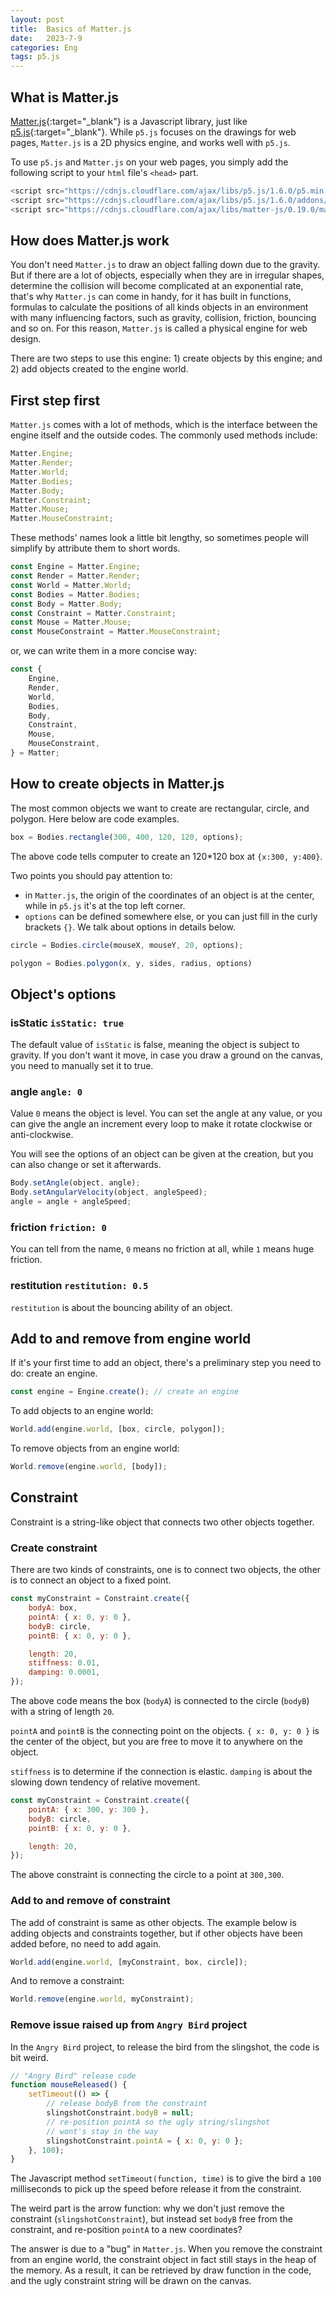 ```yaml
---
layout: post
title:  Basics of Matter.js
date:   2023-7-9
categories: Eng
tags: p5.js
---
```


## What is Matter.js

[Matter.js](https://brm.io/matter-js/){:target="_blank"} is a Javascript library, just like [p5.js](https://p5js.org/){:target="_blank"}. While `p5.js` focuses on the drawings for web pages, `Matter.js` is a 2D physics engine, and works well with `p5.js`.

To use `p5.js` and `Matter.js` on your web pages, you simply add the following script to your `html` file's `<head>` part.

```js
<script src="https://cdnjs.cloudflare.com/ajax/libs/p5.js/1.6.0/p5.min.js" integrity="sha512-3RlxD1bW34eFKPwj9gUXEWtdSMC59QqIqHnD8O/NoTwSJhgxRizdcFVQhUMFyTp5RwLTDL0Lbcqtl8b7bFAzog==" crossorigin="anonymous" referrerpolicy="no-referrer"></script>
<script src="https://cdnjs.cloudflare.com/ajax/libs/p5.js/1.6.0/addons/p5.sound.min.js" integrity="sha512-WzkwpdWEMAY/W8WvP9KS2/VI6zkgejR4/KTxTl4qHx0utqeyVE0JY+S1DlMuxDChC7x0oXtk/ESji6a0lP/Tdg==" crossorigin="anonymous" referrerpolicy="no-referrer"></script>
<script src="https://cdnjs.cloudflare.com/ajax/libs/matter-js/0.19.0/matter.min.js" integrity="sha512-0z8URjGET6GWnS1xcgiLBZBzoaS8BNlKayfZyQNKz4IRp+s7CKXx0yz7Eco2+TcwoeMBa5KMwmTX7Kus7Fa5Uw==" crossorigin="anonymous" referrerpolicy="no-referrer"></script>
```

## How does Matter.js work

You don't need `Matter.js` to draw an object falling down due to the gravity. But if there are a lot of objects, especially when they are in irregular shapes, determine the collision will become complicated at an exponential rate, that's why `Matter.js` can come in handy, for it has built in functions, formulas to calculate the positions of all kinds objects in an environment with many influencing factors, such as gravity, collision, friction, bouncing and so on. For this reason, `Matter.js` is called a physical engine for web design. 

There are two steps to use this engine: 1) create objects by this engine; and 2) add objects created to the engine world. 

## First step first

`Matter.js` comes with a lot of methods, which is the interface between the engine itself and the outside codes. The commonly used methods include:

```js
Matter.Engine;
Matter.Render;
Matter.World;
Matter.Bodies;
Matter.Body;
Matter.Constraint;
Matter.Mouse;
Matter.MouseConstraint;
```

These methods' names look a little bit lengthy, so sometimes people will simplify by attribute them to short words.

```js
const Engine = Matter.Engine;
const Render = Matter.Render;
const World = Matter.World;
const Bodies = Matter.Bodies;
const Body = Matter.Body;
const Constraint = Matter.Constraint;
const Mouse = Matter.Mouse;
const MouseConstraint = Matter.MouseConstraint;
```
or, we can write them in a more concise way:

```js
const {
	Engine,
	Render,
	World,
	Bodies,
	Body,
	Constraint,
	Mouse,
	MouseConstraint,
} = Matter;
```

## How to create objects in Matter.js

The most common objects we want to create are rectangular, circle, and polygon. Here below are code examples.

```js
box = Bodies.rectangle(300, 400, 120, 120, options);
```
The above code tells computer to create an 120*120 box at `{x:300, y:400}`. 

Two points you should pay attention to:

- in `Matter.js`, the origin of the coordinates of an object is at the center, while in `p5.js` it's at the top left corner.
- `options` can be defined somewhere else, or you can just fill in the curly brackets `{}`. We talk about options in details below.

```js
circle = Bodies.circle(mouseX, mouseY, 20, options);
```

```js
polygon = Bodies.polygon(x, y, sides, radius, options)
```

## Object's options

### isStatic `isStatic: true`

The default value of `isStatic` is false, meaning the object is subject to gravity. If you don't want it move, in case you draw a ground on the canvas, you need to manually set it to true.

###	angle `angle: 0`

Value `0` means the object is level. You can set the angle at any value, or you can give the angle an increment every loop to make it rotate clockwise or anti-clockwise. 

You will see the options of an object can be given at the creation, but you can also change or set it afterwards.

```js
Body.setAngle(object, angle);
Body.setAngularVelocity(object, angleSpeed);
angle = angle + angleSpeed;
```

###	friction `friction: 0`

You can tell from the name, `0` means no friction at all, while `1` means huge friction.

###	restitution `restitution: 0.5`

`restitution` is about the bouncing ability of an object. 


## Add to and remove from engine world

If it's your first time to add an object, there's a preliminary step you need to do: create an engine.

```js
const engine = Engine.create(); // create an engine
```

To add objects to an engine world:
```js
World.add(engine.world, [box, circle, polygon]);
```

To remove objects from an engine world:
```js
World.remove(engine.world, [body]);
```

## Constraint

Constraint is a string-like object that connects two other objects together. 

### Create constraint

There are two kinds of constraints, one is to connect two objects, the other is to connect an object to a fixed point.

```js
const myConstraint = Constraint.create({
    bodyA: box,
    pointA: { x: 0, y: 0 },
    bodyB: circle,
    pointB: { x: 0, y: 0 },

    length: 20,
    stiffness: 0.01,
    damping: 0.0001,
});
```

The above code means the box (`bodyA`) is connected to the circle (`bodyB`) with a string of length `20`. 

`pointA` and `pointB` is the connecting point on the objects. `{ x: 0, y: 0 }` is the center of the object, but you are free to move it to anywhere on the object.

`stiffness` is to determine if the connection is elastic. `damping` is about the slowing down tendency of relative movement. 

```js
const myConstraint = Constraint.create({
    pointA: { x: 300, y: 300 },
    bodyB: circle,
    pointB: { x: 0, y: 0 },

    length: 20,
});
```
The above constraint is connecting the circle to a point at `300,300`. 

### Add to and remove of constraint

The add of constraint is same as other objects. The example below is adding objects and constraints together, but if other objects have been added before, no need to add again. 

```js
World.add(engine.world, [myConstraint, box, circle]);
```

And to remove a constraint:
```js
World.remove(engine.world, myConstraint);
```

### Remove issue raised up from `Angry Bird` project

In the `Angry Bird` project, to release the bird from the slingshot, the code is bit weird.

```js
// "Angry Bird" release code
function mouseReleased() {
	setTimeout(() => {
        // release bodyB from the constraint
		slingshotConstraint.bodyB = null;
        // re-position pointA so the ugly string/slingshot
        // wont's stay in the way
		slingshotConstraint.pointA = { x: 0, y: 0 };
	}, 100);
} 
```

The Javascript method `setTimeout(function, time)` is to give the bird a `100` milliseconds to pick up the speed before release it from the constraint. 

The weird part is the arrow function: why we don't just remove the constraint (`slingshotConstraint`), but instead set `bodyB` free from the constraint, and re-position `pointA` to a new coordinates?

The answer is due to a "bug" in `Matter.js`. When you remove the constraint from an engine world, the constraint object in fact still stays in the heap of the memory. As a result, it can be retrieved by draw function in the code, and the ugly constraint string will be drawn on the canvas.





